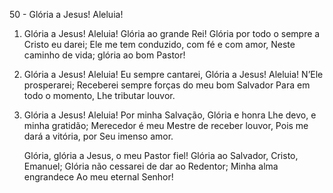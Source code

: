 50 - Glória a Jesus! Aleluia!

1. Glória a Jesus! Aleluia! Glória ao grande Rei!
   Glória por todo o sempre a Cristo eu darei;
   Ele me tem conduzido, com fé e com amor,
   Neste caminho de vida; glória ao bom Pastor!

2. Glória a Jesus! Aleluia! Eu sempre cantarei,
   Glória a Jesus! Aleluia! N’Ele prosperarei;
   Receberei sempre forças do meu bom Salvador
   Para em todo o momento, Lhe tributar louvor.

3. Glória a Jesus! Aleluia! Por minha Salvação,
   Glória e honra Lhe devo, e minha gratidão;
   Merecedor é meu Mestre de receber louvor,
   Pois me dará a vitória, por Seu imenso amor.

   Glória, glória a Jesus, o meu Pastor fiel!
   Glória ao Salvador, Cristo, Emanuel;
   Glória não cessarei de dar ao Redentor;
   Minha alma engrandece
   Ao meu eternal Senhor!
